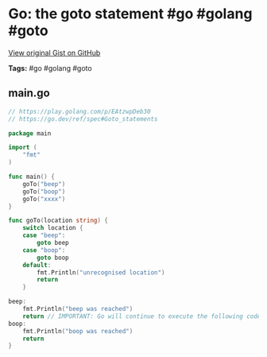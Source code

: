 # Go: the goto statement #go #golang #goto

[View original Gist on GitHub](https://gist.github.com/Integralist/e056ae364b2f10cc01d26d5525ec269b)

**Tags:** #go #golang #goto

## main.go

```go
// https://play.golang.com/p/EAtzwpDeb30
// https://go.dev/ref/spec#Goto_statements

package main

import (
	"fmt"
)

func main() {
	goTo("beep")
	goTo("boop")
	goTo("xxxx")
}

func goTo(location string) {
	switch location {
	case "beep":
		goto beep
	case "boop":
		goto boop
	default:
		fmt.Println("unrecognised location")
		return
	}

beep:
	fmt.Println("beep was reached")
	return // IMPORTANT: Go will continue to execute the following code, so return to avoid accidentally printing "boop was reached"
boop:
	fmt.Println("boop was reached")
	return
}
```

